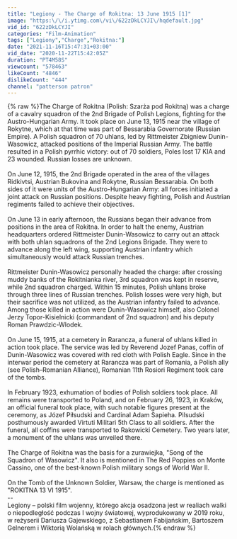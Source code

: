 ```yaml
---
title: "Legiony - The Charge of Rokitna: 13 June 1915 [1]"
image: "https:\/\/i.ytimg.com\/vi\/622zDkLCYJI\/hqdefault.jpg"
vid_id: "622zDkLCYJI"
categories: "Film-Animation"
tags: ["Legiony","Charge","Rokitna:"]
date: "2021-11-16T15:47:31+03:00"
vid_date: "2020-11-22T15:42:05Z"
duration: "PT4M58S"
viewcount: "578463"
likeCount: "4846"
dislikeCount: "444"
channel: "patterson patron"
---
```

{% raw %}The Charge of Rokitna (Polish: Szarża pod Rokitną) was a charge of a cavalry squadron of the 2nd Brigade of Polish Legions, fighting for the Austro-Hungarian Army. It took place on June 13, 1915 near the village of Rokytne, which at that time was part of Bessarabia Governorate (Russian Empire). A Polish squadron of 70 uhlans, led by Rittmeister Zbigniew Dunin-Wasowicz, attacked positions of the Imperial Russian Army. The battle resulted in a Polish pyrrhic victory: out of 70 soldiers, Poles lost 17 KIA and 23 wounded. Russian losses are unknown.<br /><br />On June 12, 1915, the 2nd Brigade operated in the area of the villages Ridkivtsi, Austrian Bukovina and Rokytne, Russian Bessarabia. On both sides of it were units of the Austro-Hungarian Army: all forces initiated a joint attack on Russian positions. Despite heavy fighting, Polish and Austrian regiments failed to achieve their objectives.<br /><br />On June 13 in early afternoon, the Russians began their advance from positions in the area of Rokitna. In order to halt the enemy, Austrian headquarters ordered Rittmeister Dunin-Wasowicz to carry out an attack with both uhlan squadrons of the 2nd Legions Brigade. They were to advance along the left wing, supporting Austrian infantry which simultaneously would attack Russian trenches.<br /><br />Rittmeister Dunin-Wasowicz personally headed the charge: after crossing muddy banks of the Rokitnianka river, 3rd squadron was kept in reserve, while 2nd squadron charged. Within 15 minutes, Polish uhlans broke through three lines of Russian trenches. Polish losses were very high, but their sacrifice was not utilized, as the Austrian infantry failed to advance. Among those killed in action were Dunin-Wasowicz himself, also Colonel Jerzy Topor-Kisielnicki (commandant of 2nd squadron) and his deputy Roman Prawdzic-Wlodek.<br /><br />On June 15, 1915, at a cemetery in Rarancza, a funeral of uhlans killed in action took place. The service was led by Reverend Jozef Panas, coffin of Dunin-Wasowicz was covered with red cloth with Polish Eagle. Since in the interwar period the cemetery at Rarancza was part of Romania, a Polish ally (see Polish–Romanian Alliance), Romanian 11th Rosiori Regiment took care of the tombs.<br /><br />In February 1923, exhumation of bodies of Polish soldiers took place. All remains were transported to Poland, and on February 26, 1923, in Kraków, an official funeral took place, with such notable figures present at the ceremony, as Józef Piłsudski and Cardinal Adam Sapieha. Pilsudski posthumously awarded Virtuti Militari 5th Class to all soldiers. After the funeral, all coffins were transported to Rakowicki Cemetery. Two years later, a monument of the uhlans was unveiled there.<br /><br />The Charge of Rokitna was the basis for a zurawiejka, &quot;Song of the Squadron of Wasowicz&quot;. It also is mentioned in The Red Poppies on Monte Cassino, one of the best-known Polish military songs of World War II.<br /><br />On the Tomb of the Unknown Soldier, Warsaw, the charge is mentioned as &quot;ROKITNA 13 VI 1915&quot;.<br />--<br />Legiony – polski film wojenny, którego akcja osadzona jest w realiach walki o niepodległość podczas I wojny światowej, wyprodukowany w 2019 roku, w reżyserii Dariusza Gajewskiego, z Sebastianem Fabijańskim, Bartoszem Gelnerem i Wiktorią Wolańską w rolach głównych.{% endraw %}
